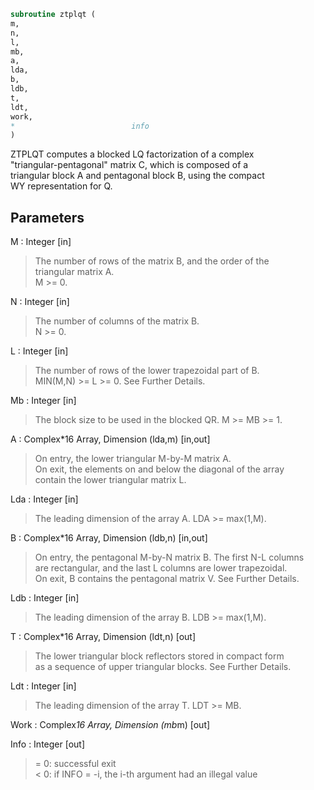 ```fortran  
subroutine ztplqt (  
m,  
n,  
l,  
mb,  
a,  
lda,  
b,  
ldb,  
t,  
ldt,  
work,  
*                          info  
)  
```  
  
ZTPLQT computes a blocked LQ factorization of a complex  
"triangular-pentagonal" matrix C, which is composed of a  
triangular block A and pentagonal block B, using the compact  
WY representation for Q.  
  
## Parameters  
M : Integer [in]  
> The number of rows of the matrix B, and the order of the  
> triangular matrix A.  
> M >= 0.  
  
N : Integer [in]  
> The number of columns of the matrix B.  
> N >= 0.  
  
L : Integer [in]  
> The number of rows of the lower trapezoidal part of B.  
> MIN(M,N) >= L >= 0.  See Further Details.  
  
Mb : Integer [in]  
> The block size to be used in the blocked QR.  M >= MB >= 1.  
  
A : Complex*16 Array, Dimension (lda,m) [in,out]  
> On entry, the lower triangular M-by-M matrix A.  
> On exit, the elements on and below the diagonal of the array  
> contain the lower triangular matrix L.  
  
Lda : Integer [in]  
> The leading dimension of the array A.  LDA >= max(1,M).  
  
B : Complex*16 Array, Dimension (ldb,n) [in,out]  
> On entry, the pentagonal M-by-N matrix B.  The first N-L columns  
> are rectangular, and the last L columns are lower trapezoidal.  
> On exit, B contains the pentagonal matrix V.  See Further Details.  
  
Ldb : Integer [in]  
> The leading dimension of the array B.  LDB >= max(1,M).  
  
T : Complex*16 Array, Dimension (ldt,n) [out]  
> The lower triangular block reflectors stored in compact form  
> as a sequence of upper triangular blocks.  See Further Details.  
  
Ldt : Integer [in]  
> The leading dimension of the array T.  LDT >= MB.  
  
Work : Complex*16 Array, Dimension (mb*m) [out]  
  
Info : Integer [out]  
> = 0:  successful exit  
> < 0:  if INFO = -i, the i-th argument had an illegal value  
  
